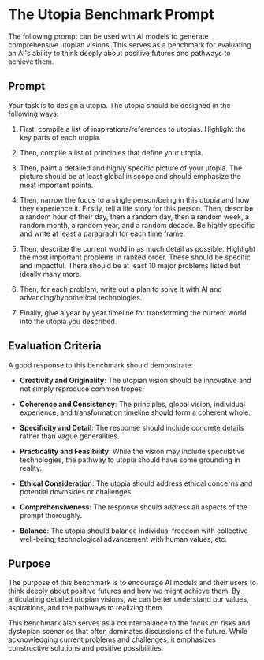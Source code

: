 # The Utopia Benchmark Prompt

The following prompt can be used with AI models to generate comprehensive utopian visions. This serves as a benchmark for evaluating an AI's ability to think deeply about positive futures and pathways to achieve them.

## Prompt

Your task is to design a utopia. The utopia should be designed in the following ways:

1. First, compile a list of inspirations/references to utopias. Highlight the key parts of each utopia.

2. Then, compile a list of principles that define your utopia.

3. Then, paint a detailed and highly specific picture of your utopia. The picture should be at least global in scope and should emphasize the most important points.

4. Then, narrow the focus to a single person/being in this utopia and how they experience it. Firstly, tell a life story for this person. Then, describe a random hour of their day, then a random day, then a random week, a random month, a random year, and a random decade. Be highly specific and write at least a paragraph for each time frame.

5. Then, describe the current world in as much detail as possible. Highlight the most important problems in ranked order. These should be specific and impactful. There should be at least 10 major problems listed but ideally many more.

6. Then, for each problem, write out a plan to solve it with AI and advancing/hypothetical technologies.

7. Finally, give a year by year timeline for transforming the current world into the utopia you described.

## Evaluation Criteria

A good response to this benchmark should demonstrate:

- **Creativity and Originality**: The utopian vision should be innovative and not simply reproduce common tropes.

- **Coherence and Consistency**: The principles, global vision, individual experience, and transformation timeline should form a coherent whole.

- **Specificity and Detail**: The response should include concrete details rather than vague generalities.

- **Practicality and Feasibility**: While the vision may include speculative technologies, the pathway to utopia should have some grounding in reality.

- **Ethical Consideration**: The utopia should address ethical concerns and potential downsides or challenges.

- **Comprehensiveness**: The response should address all aspects of the prompt thoroughly.

- **Balance**: The utopia should balance individual freedom with collective well-being, technological advancement with human values, etc.

## Purpose

The purpose of this benchmark is to encourage AI models and their users to think deeply about positive futures and how we might achieve them. By articulating detailed utopian visions, we can better understand our values, aspirations, and the pathways to realizing them.

This benchmark also serves as a counterbalance to the focus on risks and dystopian scenarios that often dominates discussions of the future. While acknowledging current problems and challenges, it emphasizes constructive solutions and positive possibilities. 